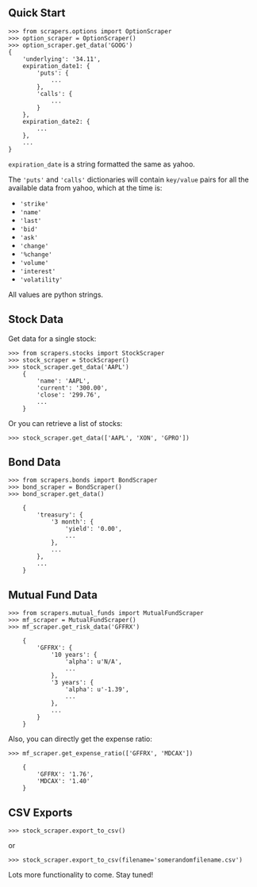 ## Quick Start

    >>> from scrapers.options import OptionScraper
    >>> option_scraper = OptionScraper()
    >>> option_scraper.get_data('GOOG')
    {
        'underlying': '34.11',
        expiration_date1: {
            'puts': {
                ...
            },
            'calls': {
                ...
            }
        },
        expiration_date2: {
            ...
        },
        ...
    }

`expiration_date` is a string formatted the same as yahoo.

The `'puts'` and `'calls'` dictionaries will contain
`key/value` pairs for all the available data from yahoo,
which at the time is:
- `'strike'`
- `'name'`
- `'last'`
- `'bid'`
- `'ask'`
- `'change'`
- `'%change'`
- `'volume'`
- `'interest'`
- `'volatility'`

All values are python strings.

## Stock Data

Get data for a single stock:

    >>> from scrapers.stocks import StockScraper
    >>> stock_scraper = StockScraper()
    >>> stock_scraper.get_data('AAPL')
        {
            'name': 'AAPL',
            'current': '300.00',
            'close': '299.76',
            ...
        }

Or you can retrieve a list of stocks:

    >>> stock_scraper.get_data(['AAPL', 'XON', 'GPRO'])

## Bond Data

    >>> from scrapers.bonds import BondScraper
    >>> bond_scraper = BondScraper()
    >>> bond_scraper.get_data()

        {
            'treasury': {
                '3 month': {
                    'yield': '0.00',
                    ...
                },
                ...
            },
            ...
        }

## Mutual Fund Data

    >>> from scrapers.mutual_funds import MutualFundScraper
    >>> mf_scraper = MutualFundScraper()
    >>> mf_scraper.get_risk_data('GFFRX')

        {
            'GFFRX': {
                '10 years': {
                    'alpha': u'N/A',
                    ...
                },
                '3 years': {
                    'alpha': u'-1.39',
                    ...
                },
                ...
            }
        }

Also, you can directly get the expense ratio:

    >>> mf_scraper.get_expense_ratio(['GFFRX', 'MDCAX'])

        {
            'GFFRX': '1.76',
            'MDCAX': '1.40'
        }

## CSV Exports

    >>> stock_scraper.export_to_csv()

or

    >>> stock_scraper.export_to_csv(filename='somerandomfilename.csv')

Lots more functionality to come. Stay tuned!
